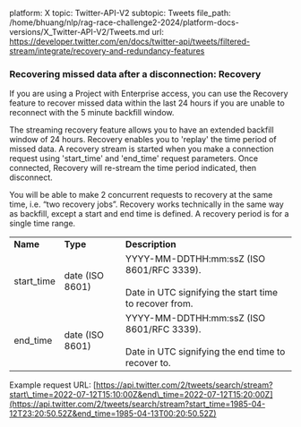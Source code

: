 platform: X
topic: Twitter-API-V2
subtopic: Tweets
file_path: /home/bhuang/nlp/rag-race-challenge2-2024/platform-docs-versions/X_Twitter-API-V2/Tweets.md
url: https://developer.twitter.com/en/docs/twitter-api/tweets/filtered-stream/integrate/recovery-and-redundancy-features


### Recovering missed data after a disconnection: Recovery

If you are using a Project with Enterprise access, you can use the Recovery feature to recover missed data within the last 24 hours if you are unable to reconnect with the 5 minute backfill window.

The streaming recovery feature allows you to have an extended backfill window of 24 hours. Recovery enables you to 'replay' the time period of missed data. A recovery stream is started when you make a connection request using 'start\_time' and 'end\_time' request parameters. Once connected, Recovery will re-stream the time period indicated, then disconnect.  

You will be able to make 2 concurrent requests to recovery at the same time, i.e. “two recovery jobs”. Recovery works technically in the same way as backfill, except a start and end time is defined. A recovery period is for a single time range.

|     |     |     |
| --- | --- | --- |
| **Name** | **Type** | **Description** |
| start\_time | date (ISO 8601) | YYYY-MM-DDTHH:mm:ssZ (ISO 8601/RFC 3339).<br><br>Date in UTC signifying the start time to recover from. |
| end\_time | date (ISO 8601) | YYYY-MM-DDTHH:mm:ssZ (ISO 8601/RFC 3339).<br><br>Date in UTC signifying the end time to recover to. |

  
Example request URL: [https://api.twitter.com/2/tweets/search/stream?start\_time=2022-07-12T15:10:00Z&end\_time=2022-07-12T15:20:00Z](https://api.twitter.com/2/tweets/search/stream?start_time=1985-04-12T23:20:50.52Z&end_time=1985-04-13T00:20:50.52Z)